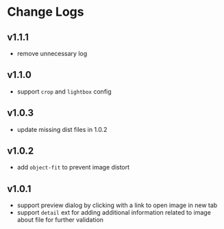 # Change Logs

## v1.1.1

 - remove unnecessary log


## v1.1.0

 - support `crop` and `lightbox` config


## v1.0.3
 
 - update missing dist files in 1.0.2


## v1.0.2

 - add `object-fit` to prevent image distort


## v1.0.1

 - support preview dialog by clicking with a link to open image in new tab
 - support `detail` ext for adding additional information related to image about file for further validation
